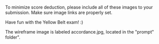 To minimize score deduction, please include all of these images to your submission. Make sure image links are properly set.

Have fun with the Yellow Belt exam! :)

The wireframe image is labeled accordance.jpg, located in the "prompt" folder".